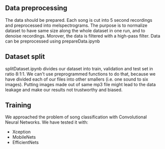 ## Data preprocessing
The data should be prepared. Each song is cut into 5 second recordings and preprocessed into melspectrograms. The purpose is to normalize dataset to have same size along the whole dataset in one run, and to denoise recordings. Morover, the data is filtered with a high-pass filter. Data can be preprocessed using prepareData.ipynb

## Dataset split
splitDataset.ipynb divides our dataset into train, validation and test set in ratio 8:1:1. We can't use preprogrammed functions to do that, because we have divided each of our files into other smallers (i.e. one sound to six images). Putting images made out of same mp3 file might lead to the data leakage and make our results not trustworthy and biased.

## Training 
We approached the problem of song classification with Convolutional Neural Networks. We have tested it with:
* Xception 
* MobileNets
* EfficientNets
